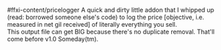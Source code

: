 #ffxi-content/pricelogger
A quick and dirty little addon that I whipped up (read: borrowed someone else's code) to log the price [objective, i.e. measured in net gil received] of literally everything you sell. <br />
This output file can get BIG because there's no duplicate removal. That'll come before v1.0 Someday(tm).